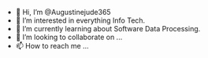 - 👋 Hi, I’m @Augustinejude365
- 👀 I’m interested in everything Info Tech.
- 🌱 I’m currently learning about Software Data Processing.
- 💞️ I’m looking to collaborate on ...
- 📫 How to reach me ...

<!---
Augustinejude365/Augustinejude365 is a ✨ special ✨ repository because its `README.md` (this file) appears on your GitHub profile.
You can click the Preview link to take a look at your changes.
--->

